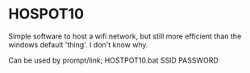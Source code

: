 # HOSPOT10
Simple software to host a wifi network, but still more efficient than the windows default 'thing'. I don't know why.

Can be used by prompt/link; HOSTPOT10.bat SSID PASSWORD
